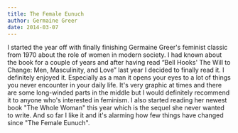 ```yaml
---
title: The Female Eunuch
author: Germaine Greer
date: 2014-03-07
---
```


I started the year off with finally finishing Germaine Greer's feminist classic from 1970 about the role of women in modern society. I had known about the book for a couple of years and after having read “Bell Hooks' The Will to Change: Men, Masculinity, and Love” last year I decided to finally read
it. I definitely enjoyed it. Especially as a man it opens your eyes to a lot of things you never encounter in your daily life. It's very graphic at times and there are some long-winded parts in the middle but I would definitely recommend it to anyone who's interested in feminism. I also started reading her newest book "The Whole Woman" this year which is the sequel she never wanted to write. And so far I like it and it's alarming how few things have changed since "The Female Eunuch".

